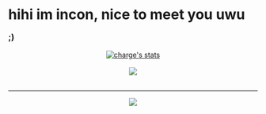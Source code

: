 # hihi im incon, nice to meet you uwu
<div style='font-size:1.2em'>
	<b>;)</b>
	<br>

</div>

<br>

<center>
<a href="https://github.com/Phew">
  <img align="center" src="https://github-readme-stats.vercel.app/api?usernamereoccur&show_icons=true&include_all_commits=true&show_icons=true&title_color=fff&icon_color=79ff97&text_color=9f9f9f&bg_color=151515" alt="charge's stats" />
</a>
<br><br>
<a href="https://github.com/Phew?tab=repositories">
  <img align="center" src="https://github-readme-stats.vercel.app/api/top-langs/?username=Phew&langs_count=8&layout=compact&show_icons=true&title_color=fff&icon_color=79ff97&text_color=9f9f9f&bg_color=151515" />
</a>
<br>
<br>
<hr>

<img src="https://komarev.com/ghpvc/?username=Phew&style=flat-square">

</center>
